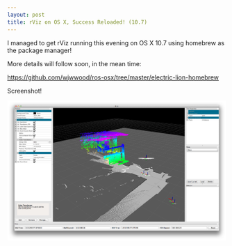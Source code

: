 ```yaml
---
layout: post
title: rViz on OS X, Success Reloaded! (10.7)
---
```

I managed to get rViz running this evening on OS X 10.7 using homebrew as the package manager!

More details will follow soon, in the mean time:

<a href="https://github.com/wjwwood/ros-osx/tree/master/electric-lion-homebrew">https://github.com/wjwwood/ros-osx/tree/master/electric-lion-homebrew</a>

Screenshot!

![rViz on OS X 10.7 Lion](/img/rviz-on-osx-reloaded.png "rViz on OS X 10.7 Lion")
